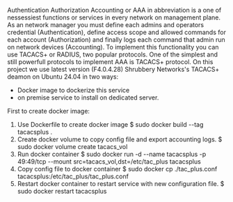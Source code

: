 Authentication Authorization Accounting or AAA in abbreviation is a one of nessessiest functions or services in every network on management plane.
As an network manager you must define each admins and operators credential (Authentication), define access scope and allowed commands for each account (Authorization) and finally logs each command that admin run on network devices (Accounting).
To implement this functionality you can use TACACS+ or RADIUS, two popular protocols.
One of the simplest and still powerfull protocols to implement AAA is TACACS+ protocol.
On this project we use latest version (F4.0.4.28) Shrubbery Networks's TACACS+ deamon on Ubuntu 24.04 in two ways:
- Docker image to dockerize this service
- on premise service to install on dedicated server.

First to create docker image:
1) Use Dockerfile to create docker image
  $ sudo docker build --tag tacacsplus .
2) Create docker volume to copy config file and export accounting logs.
   $ sudo docker volume create tacacs_vol
3) Run docker container
   $ sudo docker run -d --name tacacsplus -p 49:49/tcp --mount src=tacacs_vol,dst=/etc/tac_plus tacacsplus
4) Copy config file to docker container
   $ sudo docker cp ./tac_plus.conf tacacsplus:/etc/tac_plus/tac_plus.conf
5) Restart docker container to restart service with new configuration file.
   $ sudo docker restart tacacsplus
